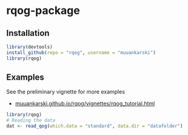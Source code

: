 # rqog-package


## Installation


```r
library(devtools)
install_github(repo = "rqog", username = "muuankarski")
library(rqog)
```


## Examples

See the preliminary vignette for more examples

- [muuankarski.github.io/rqog/vignettes/rqog_tutorial.html](muuankarski.github.io/rqog/vignettes/rqog_tutorial.html)


```r
library(rqog)
# Reading the data
dat <- read_qog(which.data = "standard", data.dir = "datafolder")
```


